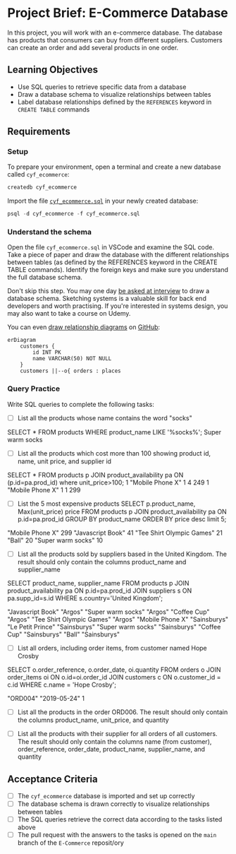 # Project Brief: E-Commerce Database

In this project, you will work with an e-commerce database. The database has products that consumers can buy from different suppliers. Customers can create an order and add several products in one order.

## Learning Objectives

- Use SQL queries to retrieve specific data from a database
- Draw a database schema to visualize relationships between tables
- Label database relationships defined by the `REFERENCES` keyword in `CREATE TABLE` commands

## Requirements

### Setup

To prepare your environment, open a terminal and create a new database called `cyf_ecommerce`:

```sql
createdb cyf_ecommerce
```

Import the file [`cyf_ecommerce.sql`](./cyf_ecommerce.sql) in your newly created database:

```sql
psql -d cyf_ecommerce -f cyf_ecommerce.sql
```

### Understand the schema

Open the file `cyf_ecommerce.sql` in VSCode and examine the SQL code. Take a piece of paper and draw the database with the different relationships between tables (as defined by the REFERENCES keyword in the CREATE TABLE commands). Identify the foreign keys and make sure you understand the full database schema.

Don't skip this step. You may one day [be asked at interview](https://monzo.com/blog/2022/03/23/demystifying-the-backend-engineering-interview-process) to draw a database schema. Sketching systems is a valuable skill for back end developers and worth practising. If you're interested in systems design, you may also want to take a course on Udemy.

You can even [draw relationship diagrams](https://mermaid.js.org/syntax/entityRelationshipDiagram.html) on [GitHub](https://docs.github.com/en/get-started/writing-on-github/working-with-advanced-formatting/creating-diagrams):

```mermaid
erDiagram
    customers {
        id INT PK
        name VARCHAR(50) NOT NULL
    }
    customers ||--o{ orders : places
```

### Query Practice

Write SQL queries to complete the following tasks:

- [ ] List all the products whose name contains the word "socks"

SELECT * FROM products
WHERE product_name LIKE '%socks%'; 
    Super warm socks

- [ ] List all the products which cost more than 100 showing product id, name, unit price, and supplier id

SELECT * FROM products p JOIN product_availability pa ON (p.id=pa.prod_id) where unit_price>100;
1	"Mobile Phone X"	1	4	249
1	"Mobile Phone X"	1	1	299

- [ ] List the 5 most expensive products
SELECT p.product_name, Max(unit_price) price FROM products p JOIN product_availability pa ON p.id=pa.prod_id GROUP BY product_name ORDER BY price desc limit 5;

"Mobile Phone X"	299
"Javascript Book"	41
"Tee Shirt Olympic Games"	21
"Ball"	20
"Super warm socks"	10


- [ ] List all the products sold by suppliers based in the United Kingdom. The result should only contain the columns product_name and supplier_name

SELECT product_name, supplier_name FROM products p JOIN product_availability pa
ON p.id=pa.prod_id
JOIN suppliers s 
ON pa.supp_id=s.id
WHERE s.country='United Kingdom';

"Javascript Book"	"Argos"
"Super warm socks"	"Argos"
"Coffee Cup"	"Argos"
"Tee Shirt Olympic Games"	"Argos"
"Mobile Phone X"	"Sainsburys"
"Le Petit Prince"	"Sainsburys"
"Super warm socks"	"Sainsburys"
"Coffee Cup"	"Sainsburys"
"Ball"	"Sainsburys"


- [ ] List all orders, including order items, from customer named Hope Crosby

SELECT o.order_reference, o.order_date, oi.quantity
FROM orders o
JOIN order_items oi 
ON o.id=oi.order_id
JOIN customers c
ON o.customer_id = c.id
WHERE c.name = 'Hope Crosby';

"ORD004"	"2019-05-24"	1


- [ ] List all the products in the order ORD006. The result should only contain the columns product_name, unit_price, and quantity





- [ ] List all the products with their supplier for all orders of all customers. The result should only contain the columns name (from customer), order_reference, order_date, product_name, supplier_name, and quantity

## Acceptance Criteria

- [ ] The `cyf_ecommerce` database is imported and set up correctly
- [ ] The database schema is drawn correctly to visualize relationships between tables
- [ ] The SQL queries retrieve the correct data according to the tasks listed above
- [ ] The pull request with the answers to the tasks is opened on the `main` branch of the `E-Commerce` reposit/ory
